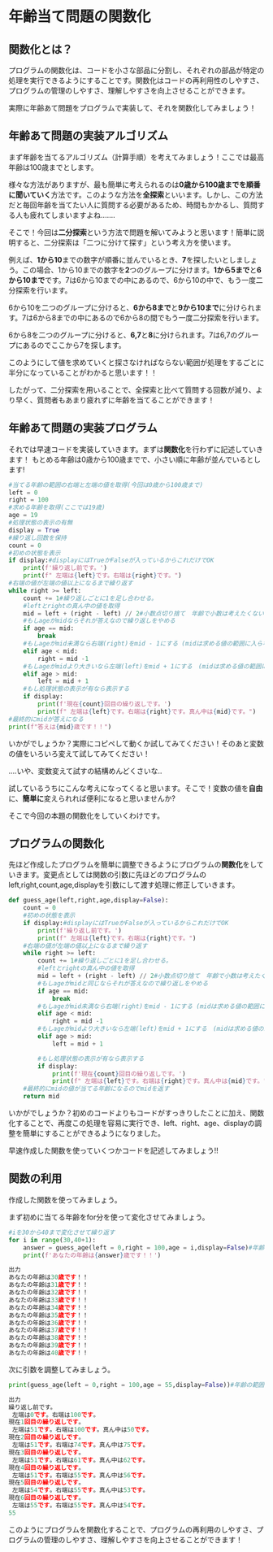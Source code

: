 # 年齢当て問題の関数化

## 関数化とは？

プログラムの関数化は、コードを小さな部品に分割し、それぞれの部品が特定の処理を実行できるようにすることです。関数化はコードの再利用性のしやすさ、プログラムの管理のしやすさ、理解しやすさを向上させることができます。

実際に年齢あて問題をプログラムで実装して、それを関数化してみましょう！


## 年齢あて問題の実装アルゴリズム

まず年齢を当てるアルゴリズム（計算手順）を考えてみましょう！ここでは最高年齢は100歳までとします。

様々な方法がありますが、最も簡単に考えられるのは**0歳から100歳までを順番に聞いていく**方法です。このような方法を**全探索**といいます。しかし、この方法だと毎回年齢を当てたい人に質問する必要があるため、時間もかかるし、質問する人も疲れてしまいますよね.......

そこで！今回は**二分探索**という方法で問題を解いてみようと思います！簡単に説明すると、二分探索は「二つに分けて探す」という考え方を使います。

例えば、**1から10**までの数字が順番に並んでいるとき、**7**を探したいとしましょう。この場合、1から10までの数字を**2**つのグループに分けます。**1から5まで**と**6から10まで**です。7は6から10までの中にあるので、6から10の中で、もう一度二分探索を行います。

6から10を二つのグループに分けると、**6から8まで**と**9から10まで**に分けられます。7は6から8までの中にあるので6から8の間でもう一度二分探索を行います。

6から8を二つのグループに分けると、**6,7**と**8**に分けられます。7は6,7のグループにあるのでここから7を探します。

このようにして値を求めていくと探さなければならない範囲が処理をするごとに半分になっていることがわかると思います！！

したがって、二分探索を用いることで、全探索と比べて質問する回数が減り、より早く、質問者もあまり疲れずに年齢を当てることができます！

## 年齢あて問題の実装プログラム
それでは早速コードを実装していきます。まずは**関数化**を行わずに記述していきます！
もとめる年齢は0歳から100歳までで、小さい順に年齢が並んでいるとします!

```python
#当てる年齢の範囲の右端と左端の値を取得(今回は0歳から100歳まで)
left = 0
right = 100
#求める年齢を取得(ここでは19歳)
age = 19
#処理状態の表示の有無
display = True
#繰り返し回数を保持
count = 0
#初めの状態を表示
if display:#displayにはTrueかFalseが入っているからこれだけでOK
    print(f'繰り返し前です。')
    print(f" 左端は{left}です。右端は{right}です。")
#右端の値が左端の値以上になるまで繰り返す
while right >= left:
    count += 1#繰り返しごとに1を足し合わせる。
    #leftとrightの真ん中の値を取得
    mid = left + (right - left) // 2#小数点切り捨て　年齢で小数は考えたくないよね
    #もしageがmidならそれが答えなので繰り返しをやめる
    if age == mid:
        break
    #もしageがmid未満なら右端(right)をmid - 1にする (midは求める値の範囲に入らない！)
    elif age < mid:
        right = mid -1
    #もしageがmidより大きいなら左端(left)をmid + 1にする　(midは求める値の範囲に入らない！)
    elif age > mid:
        left = mid + 1
    #もし処理状態の表示が有なら表示する
    if display:
        print(f'現在{count}回目の繰り返しです。')
        print(f" 左端は{left}です。右端は{right}です。真ん中は{mid}です。")
#最終的にmidが答えになる
print(f"答えは{mid}歳です！！")
```
いかがでしょうか？実際にコピペして動くか試してみてください！そのあと変数の値をいろいろ変えて試してみてください！

....いや、変数変えて試すの結構めんどくさいな..

試しているうちにこんな考えになってくると思います。そこで！変数の値を**自由**に、**簡単に**変えられれば便利になると思いませんか?

そこで今回の本題の関数化をしていくわけです。

## プログラムの関数化
先ほど作成したプログラムを簡単に調整できるようにプログラムの**関数化**をしていきます。変更点としては関数の引数に先ほどのプログラムのleft,right,count,age,displayを引数にして渡す処理に修正していきます。

```python
def guess_age(left,right,age,display=False):
    count = 0
    #初めの状態を表示
    if display:#displayにはTrueかFalseが入っているからこれだけでOK
        print(f'繰り返し前です。')
        print(f" 左端は{left}です。右端は{right}です。")
    #右端の値が左端の値以上になるまで繰り返す
    while right >= left:
        count += 1#繰り返しごとに1を足し合わせる。
        #leftとrightの真ん中の値を取得
        mid = left + (right - left) // 2#小数点切り捨て　年齢で小数は考えたくないよね
        #もしageがmidと同じならそれが答えなので繰り返しをやめる
        if age == mid:
            break
        #もしageがmid未満なら右端(right)をmid - 1にする (midは求める値の範囲に入らない！)
        elif age < mid:
            right = mid -1
        #もしageがmidより大きいなら左端(left)をmid + 1にする　(midは求める値の範囲に入らない！)
        elif age > mid:
            left = mid + 1

        #もし処理状態の表示が有なら表示する
        if display:
            print(f'現在{count}回目の繰り返しです。')
            print(f" 左端は{left}です。右端は{right}です。真ん中は{mid}です。")
    #最終的にmidの値が当てる年齢になるのでmidを返す
    return mid

```
いかがでしょうか？初めのコードよりもコードがすっきりしたことに加え、関数化することで、再度この処理を容易に実行でき、left、right、age、displayの調整を簡単にすることができるようになりました。

早速作成した関数を使っていくつかコードを記述してみましょう!!

## 関数の利用
作成した関数を使ってみましょう。

まず初めに当てる年齢をfor分を使って変化させてみましょう。

```python
#iを30から40まで変化させて繰り返す
for i in range(30,40+1):
    answer = guess_age(left = 0,right = 100,age = i,display=False)#年齢の範囲は0歳から100歳まで、当てる年齢はi歳、画面に処理状況は表示しない
    print(f'あなたの年齢は{answer}歳です！！')

```
```python
出力
あなたの年齢は30歳です！！
あなたの年齢は31歳です！！
あなたの年齢は32歳です！！
あなたの年齢は33歳です！！
あなたの年齢は34歳です！！
あなたの年齢は35歳です！！
あなたの年齢は36歳です！！
あなたの年齢は37歳です！！
あなたの年齢は38歳です！！
あなたの年齢は39歳です！！
あなたの年齢は40歳です！！
```

次に引数を調整してみましょう。

```python
print(guess_age(left = 0,right = 100,age = 55,display=False))#年齢の範囲は0歳から100歳まで、当てる年齢は55歳、画面に処理状況を表示
```
```python
出力
繰り返し前です。
 左端は0です。右端は100です。
現在1回目の繰り返しです。
 左端は51です。右端は100です。真ん中は50です。
現在2回目の繰り返しです。
 左端は51です。右端は74です。真ん中は75です。
現在3回目の繰り返しです。
 左端は51です。右端は61です。真ん中は62です。
現在4回目の繰り返しです。
 左端は51です。右端は55です。真ん中は56です。
現在5回目の繰り返しです。
 左端は54です。右端は55です。真ん中は53です。
現在6回目の繰り返しです。
 左端は55です。右端は55です。真ん中は54です。
55
```

このようにプログラムを関数化することで、プログラムの再利用のしやすさ、プログラムの管理のしやすさ、理解しやすさを向上させることができます！
